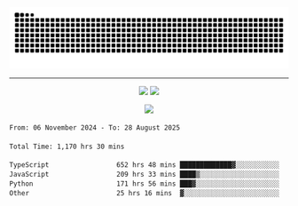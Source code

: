 <div align="center">
  <picture>
      <source
    media="(prefers-color-scheme: dark)"
      srcset="https://raw.githubusercontent.com/platane/snk/output/github-contribution-grid-snake-dark.svg"
      />
    <source
      media="(prefers-color-scheme: light)"
      srcset="https://raw.githubusercontent.com/xct007/xct007/output/github-contribution-grid-snake.svg"
      />
    <img
      alt="Snake"
      src="https://raw.githubusercontent.com/xct007/xct007/output/github-contribution-grid-snake.svg"
      />
  </picture>

</div>

___
<p align="center">
  <img src="https://readme-stats-blush-eta.vercel.app/api/top-langs/?username=xct007&layout=compact" />
  <img src="https://readme-stats-blush-eta.vercel.app/api?username=xct007&show_icons=true&theme=transparent&hide_title=true&include_all_commits=true" />
</p>

<p align="center">
  <img src="https://github-profile-trophy.vercel.app/?username=xct007&no-bg=true&rank=S,SS,SSS,A,AA,AAA,UNKNOWN,SECRET&row=3&title=-Followers,-Stars&margin-w=15&margin-h=15&column=2" />
</p>
<!--START_SECTION:waka-->

```txt
From: 06 November 2024 - To: 28 August 2025

Total Time: 1,170 hrs 30 mins

TypeScript                 652 hrs 48 mins █████████████▓░░░░░░░░░░░   54.59 %
JavaScript                 209 hrs 33 mins ████▒░░░░░░░░░░░░░░░░░░░░   17.52 %
Python                     171 hrs 56 mins ███▓░░░░░░░░░░░░░░░░░░░░░   14.38 %
Other                      25 hrs 16 mins  ▓░░░░░░░░░░░░░░░░░░░░░░░░   02.11 %
```

<!--END_SECTION:waka-->
